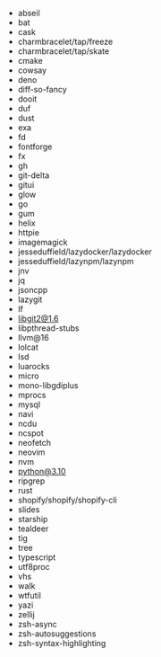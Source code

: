 - abseil
- bat
- cask
- charmbracelet/tap/freeze
- charmbracelet/tap/skate
- cmake
- cowsay
- deno
- diff-so-fancy
- dooit
- duf
- dust
- exa
- fd
- fontforge
- fx
- gh
- git-delta
- gitui
- glow
- go
- gum
- helix
- httpie
- imagemagick
- jesseduffield/lazydocker/lazydocker
- jesseduffield/lazynpm/lazynpm
- jnv
- jq
- jsoncpp
- lazygit
- lf
- libgit2@1.6
- libpthread-stubs
- llvm@16
- lolcat
- lsd
- luarocks
- micro
- mono-libgdiplus
- mprocs
- mysql
- navi
- ncdu
- ncspot
- neofetch
- neovim
- nvm
- python@3.10
- ripgrep
- rust
- shopify/shopify/shopify-cli
- slides
- starship
- tealdeer
- tig
- tree
- typescript
- utf8proc
- vhs
- walk
- wtfutil
- yazi
- zellij
- zsh-async
- zsh-autosuggestions
- zsh-syntax-highlighting